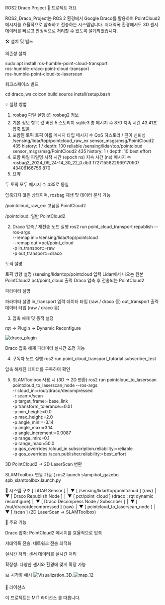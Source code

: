 ROS2 Draco Project
📌 프로젝트 개요

ROS2_Draco_Project는 ROS 2 환경에서 Google Draco를 활용하여 PointCloud2 메시지를 효율적으로 압축하고 전송하는 시스템입니다.
저대역폭 환경에서도 3D 센서 데이터를 빠르고 안정적으로 처리할 수 있도록 설계되었습니다.

🛠 설치 및 빌드

의존성 설치

sudo apt install ros-humble-point-cloud-transport \
                 ros-humble-draco-point-cloud-transport \
                 ros-humble-point-cloud-to-laserscan


워크스페이스 빌드

cd draco_ws
colcon build
source install/setup.bash

💡 실행 방법
1. rosbag 파일 실행
📦 rosbag2 정보
1. 기본 정보
항목	값
버전	5
스토리지	sqlite3
총 메시지 수	870
지속 시간	43.41초
압축	없음
2. 포함된 토픽
토픽 이름	메시지 타입	메시지 수	QoS 히스토리 / 깊이	신뢰성
/sensing/lidar/top/pointcloud_raw_ex	sensor_msgs/msg/PointCloud2	435	history: 1 / depth: 100	reliable
/sensing/lidar/top/pointcloud	sensor_msgs/msg/PointCloud2	435	history: 1 / depth: 10	best effort
3. 포함 파일
파일명	시작 시간 (epoch ns)	지속 시간 (ns)	메시지 수
rosbag2_2024_09_24-14_30_22_0.db3	1727155822969170507	43406166756	870
4. 요약

두 토픽 모두 메시지 수 435로 동일

압축되지 않은 상태이며, rosbag 재생 및 데이터 분석 가능

/pointcloud_raw_ex: 고품질 PointCloud2

/pointcloud: 일반 PointCloud2

2. Draco 압축 / 재전송 노드 실행
ros2 run point_cloud_transport republish --ros-args \
  --remap in:=/sensing/lidar/top/pointcloud \
  --remap out:=pct/point_cloud \
  -p in_transport:=raw \
  -p out_transport:=draco


토픽 설명

토픽	방향	설명
/sensing/lidar/top/pointcloud	입력	Lidar에서 나오는 원본 PointCloud2
pct/point_cloud	출력	Draco 압축 후 전송되는 PointCloud2

파라미터 설명

파라미터	설명
in_transport	입력 데이터 타입 (raw / draco 등)
out_transport	출력 데이터 타입 (raw / draco 등)

3. 압축 해제 및 동적 설정

rqt → Plugin → Dynamic Reconfigure


![draco_plugin](https://github.com/user-attachments/assets/fc325915-9bb8-4f5a-802c-1a009c3da13f)


Draco 압축 해제 파라미터 실시간 조정 가능




4. 구독자 노드 실행
ros2 run point_cloud_transport_tutorial subscriber_test


압축 해제된 데이터를 구독하여 확인

5. SLAMToolbox 사용 시 (3D → 2D 변환)
ros2 run pointcloud_to_laserscan pointcloud_to_laserscan_node --ros-args \
  -r cloud_in:=/out/draco/decompressed \
  -r scan:=/scan \
  -p target_frame:=base_link \
  -p transform_tolerance:=0.01 \
  -p min_height:=0.0 \
  -p max_height:=2.0 \
  -p angle_min:=-3.14 \
  -p angle_max:=3.14 \
  -p angle_increment:=0.0087 \
  -p range_min:=0.1 \
  -p range_max:=50.0 \
  -p qos_overrides./cloud_in.subscription.reliability:=reliable \
  -p qos_overrides./scan.publisher.reliability:=best_effort


3D PointCloud2 → 2D LaserScan 변환

SLAMToolbox 연동 가능 ( ros2 launch slampibot_gazebo spb_slamtoolbox.launch.py

🔧 시스템 구조
[ LiDAR Sensor ]
       │
       ▼
[ /sensing/lidar/top/pointcloud ] (raw)
       │
       ▼
[ Draco Republish Node ]
       │
       ▼
[ pct/point_cloud ] (draco : rqt dynamic reconfigure) 
       │
       ▼
[ Draco Decompress Node / Subscriber ]
       │
       ▼
[ /out/draco/decompressed ] (raw)
       │
       ▼
[ pointcloud_to_laserscan_node ]
       │
       ▼
[ /scan ] (2D LaserScan → SLAMToolbox)

🔧 주요 기능

Draco 압축: PointCloud2 메시지를 효율적으로 압축

저대역폭 전송: 네트워크 전송 최적화

실시간 처리: 센서 데이터를 실시간 처리

확장성: 다양한 센서와 환경에 맞게 확장 가능

📊 시각화 예시
![Visualization_3D_](https://github.com/user-attachments/assets/5b137056-bf18-41c9-ac1e-e78524877e41)![map_12](https://github.com/user-attachments/assets/2112ea18-0273-49f1-b10f-23645c0c7073)

📄 라이선스

이 프로젝트는 MIT 라이선스
를 따릅니다.
